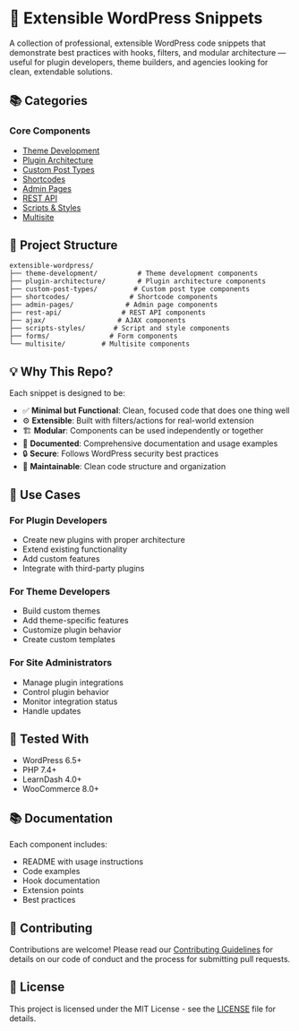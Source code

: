 # 🎯 Extensible WordPress Snippets

A collection of professional, extensible WordPress code snippets that demonstrate best practices with hooks, filters, and modular architecture — useful for plugin developers, theme builders, and agencies looking for clean, extendable solutions.

## 📚 Categories

### Core Components

- [Theme Development](./theme-development/)
- [Plugin Architecture](./plugin-architecture/)
- [Custom Post Types](./custom-post-types/)
- [Shortcodes](./shortcodes/)
- [Admin Pages](./admin-pages/)
- [REST API](./rest-api/)
- [Scripts & Styles](./scripts-styles/)
- [Multisite](./multisite/)

## 📌 Project Structure

```
extensible-wordpress/
├── theme-development/          # Theme development components
├── plugin-architecture/        # Plugin architecture components
├── custom-post-types/         # Custom post type components
├── shortcodes/               # Shortcode components
├── admin-pages/             # Admin page components
├── rest-api/               # REST API components
├── ajax/                  # AJAX components
├── scripts-styles/       # Script and style components
├── forms/               # Form components
└── multisite/         # Multisite components
```

## 💡 Why This Repo?

Each snippet is designed to be:

- ✅ **Minimal but Functional**: Clean, focused code that does one thing well
- ⚙️ **Extensible**: Built with filters/actions for real-world extension
- 🏗️ **Modular**: Components can be used independently or together
- 📝 **Documented**: Comprehensive documentation and usage examples
- 🔒 **Secure**: Follows WordPress security best practices
- 🎯 **Maintainable**: Clean code structure and organization

## 🎯 Use Cases

### For Plugin Developers

- Create new plugins with proper architecture
- Extend existing functionality
- Add custom features
- Integrate with third-party plugins

### For Theme Developers

- Build custom themes
- Add theme-specific features
- Customize plugin behavior
- Create custom templates

### For Site Administrators

- Manage plugin integrations
- Control plugin behavior
- Monitor integration status
- Handle updates

## 🧪 Tested With

- WordPress 6.5+
- PHP 7.4+
- LearnDash 4.0+
- WooCommerce 8.0+

## 📚 Documentation

Each component includes:

- README with usage instructions
- Code examples
- Hook documentation
- Extension points
- Best practices

## 🤝 Contributing

Contributions are welcome! Please read our [Contributing Guidelines](./CONTRIBUTING.md) for details on our code of conduct and the process for submitting pull requests.

## 📄 License

This project is licensed under the MIT License - see the [LICENSE](./LICENSE) file for details.

